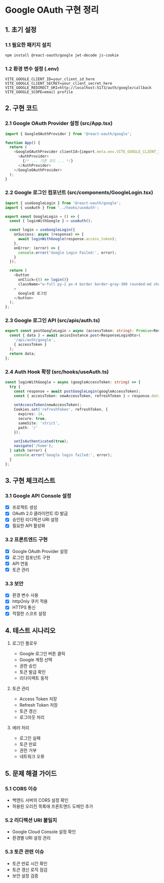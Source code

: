 # Google OAuth 구현 정리

## 1. 초기 설정

### 1.1 필요한 패키지 설치
```bash
npm install @react-oauth/google jwt-decode js-cookie
```

### 1.2 환경 변수 설정 (.env)
```plaintext
VITE_GOOGLE_CLIENT_ID=your_client_id_here
VITE_GOOGLE_CLIENT_SECRET=your_client_secret_here
VITE_GOOGLE_REDIRECT_URI=http://localhost:5173/auth/google/callback
VITE_GOOGLE_SCOPE=email profile
```

## 2. 구현 코드

### 2.1 Google OAuth Provider 설정 (src/App.tsx)
```typescript
import { GoogleOAuthProvider } from '@react-oauth/google';

function App() {
  return (
    <GoogleOAuthProvider clientId={import.meta.env.VITE_GOOGLE_CLIENT_ID}>
      <AuthProvider>
        {/* ... 기존 코드 ... */}
      </AuthProvider>
    </GoogleOAuthProvider>
  );
}
```

### 2.2 Google 로그인 컴포넌트 (src/components/GoogleLogin.tsx)
```typescript
import { useGoogleLogin } from '@react-oauth/google';
import { useAuth } from '../hooks/useAuth';

export const GoogleLogin = () => {
  const { loginWithGoogle } = useAuth();

  const login = useGoogleLogin({
    onSuccess: async (response) => {
      await loginWithGoogle(response.access_token);
    },
    onError: (error) => {
      console.error('Google Login Failed:', error);
    }
  });

  return (
    <button 
      onClick={() => login()}
      className="w-full py-2 px-4 border border-gray-300 rounded-md shadow-sm text-sm font-medium text-gray-700 bg-white hover:bg-gray-50"
    >
      Google로 로그인
    </button>
  );
};
```

### 2.3 Google 로그인 API (src/apis/auth.ts)
```typescript
export const postGoogleLogin = async (accessToken: string): Promise<ResponseLoginDto> => {
  const { data } = await axiosInstance.post<ResponseLoginDto>(
    '/api/auth/google',
    { accessToken }
  );
  return data;
};
```

### 2.4 Auth Hook 확장 (src/hooks/useAuth.ts)
```typescript
const loginWithGoogle = async (googleAccessToken: string) => {
  try {
    const response = await postGoogleLogin(googleAccessToken);
    const { accessToken: newAccessToken, refreshToken } = response.data;
    
    setAccessToken(newAccessToken);
    Cookies.set('refreshToken', refreshToken, {
      expires: 14,
      secure: true,
      sameSite: 'strict',
      path: '/'
    });
    
    setIsAuthenticated(true);
    navigate('/home');
  } catch (error) {
    console.error('Google login failed:', error);
  }
};
```

## 3. 구현 체크리스트

### 3.1 Google API Console 설정
- [x] 프로젝트 생성
- [x] OAuth 2.0 클라이언트 ID 발급
- [x] 승인된 리디렉션 URI 설정
- [x] 필요한 API 활성화

### 3.2 프론트엔드 구현
- [x] Google OAuth Provider 설정
- [x] 로그인 컴포넌트 구현
- [x] API 연동
- [x] 토큰 관리

### 3.3 보안
- [x] 환경 변수 사용
- [x] httpOnly 쿠키 적용
- [x] HTTPS 통신
- [x] 적절한 스코프 설정

## 4. 테스트 시나리오

1. 로그인 플로우
   - Google 로그인 버튼 클릭
   - Google 계정 선택
   - 권한 승인
   - 토큰 발급 확인
   - 리다이렉트 동작

2. 토큰 관리
   - Access Token 저장
   - Refresh Token 저장
   - 토큰 갱신
   - 로그아웃 처리

3. 에러 처리
   - 로그인 실패
   - 토큰 만료
   - 권한 거부
   - 네트워크 오류

## 5. 문제 해결 가이드

### 5.1 CORS 이슈
- 백엔드 서버의 CORS 설정 확인
- 허용된 오리진 목록에 프론트엔드 도메인 추가

### 5.2 리디렉션 URI 불일치
- Google Cloud Console 설정 확인
- 환경별 URI 설정 관리

### 5.3 토큰 관련 이슈
- 토큰 만료 시간 확인
- 토큰 갱신 로직 점검
- 보안 설정 검증 